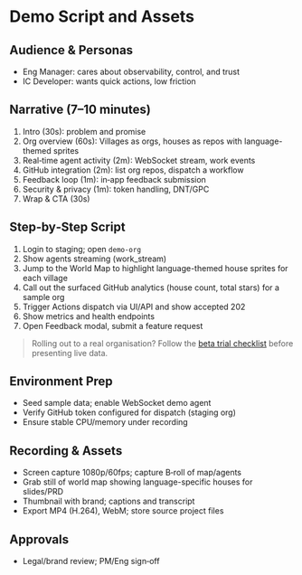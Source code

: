 # Demo Script and Assets

## Audience & Personas

- Eng Manager: cares about observability, control, and trust
- IC Developer: wants quick actions, low friction

## Narrative (7–10 minutes)

1. Intro (30s): problem and promise
2. Org overview (60s): Villages as orgs, houses as repos with language-themed sprites
3. Real‑time agent activity (2m): WebSocket stream, work events
4. GitHub integration (2m): list org repos, dispatch a workflow
5. Feedback loop (1m): in‑app feedback submission
6. Security & privacy (1m): token handling, DNT/GPC
7. Wrap & CTA (30s)

## Step‑by‑Step Script

1. Login to staging; open `demo‑org`
2. Show agents streaming (work_stream)
3. Jump to the World Map to highlight language-themed house sprites for each village
4. Call out the surfaced GitHub analytics (house count, total stars) for a sample org
5. Trigger Actions dispatch via UI/API and show accepted 202
6. Show metrics and health endpoints
7. Open Feedback modal, submit a feature request

> Rolling out to a real organisation? Follow the [beta trial checklist](./beta-trial.md) before presenting live data.

## Environment Prep

- Seed sample data; enable WebSocket demo agent
- Verify GitHub token configured for dispatch (staging org)
- Ensure stable CPU/memory under recording

## Recording & Assets

- Screen capture 1080p/60fps; capture B‑roll of map/agents
- Grab still of world map showing language-specific houses for slides/PRD
- Thumbnail with brand; captions and transcript
- Export MP4 (H.264), WebM; store source project files

## Approvals

- Legal/brand review; PM/Eng sign‑off
